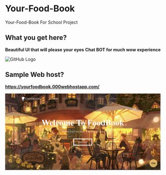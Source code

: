 # Your-Food-Book
Your-Food-Book For School Project

## What you get here?
**Beautiful UI that will please your eyes**
**Chat BOT for much wow experience**

![GitHub Logo](https://cpb-ap-se2.wpmucdn.com/blogs.unimelb.edu.au/dist/3/41/files/2016/10/my-doge-zzb6qh-300x300.png)


## Sample Web host?
**https://yourfoodbook.000webhostapp.com/**

![GitHub Logo](https://github.com/AlexanderGracetantiono/image/blob/master/yourfoodbook_home.PNG)
